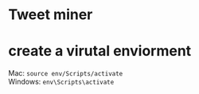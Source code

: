 # Tweet miner

# create a virutal enviorment
Mac:
`source env/Scripts/activate` \
Windows:
`env\Scripts\activate`
